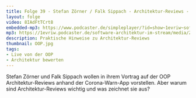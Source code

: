 ```yaml
---
title: Folge 39 - Stefan Zörner / Falk Sippach - Architektur-Reviews - Live von der OOP mit Lisa Moritz
layout: folge
video: 8IAdFtTCrt8
embedded-mp3: https://www.podcaster.de/simpleplayer/?id=show~1evriw~software-architektur-im-stream~pod-602969f738bd2201621570&v=1613328280
mp3: https://1evriw.podcaster.de/software-architektur-im-stream/media/ZoernerSippach.mp3
description: Praktische Hinweise zu Architektur-Reviews
thumbnail: OOP.jpg
tags:
- Live von der OOP
- Architektur bewerten
---
```


Stefan Zörner und Falk Sippach wollen in ihrem Vortrag auf der OOP
Architektur-Reviews anhand der Corona-Warn-App vorstellen. Aber warum
sind Architektur-Reviews wichtig und was zeichnet sie aus?
